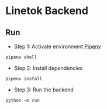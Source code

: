 # Linetok Backend

## Run

-   Step 1: Activate environment [Pipenv](https://pipenv.pypa.io/en/latest/)

```
pipenv shell
```

-   Step 2: Install dependencies

```
pipenv install
```

-   Step 3: Run the backend

```
python -m run
```
